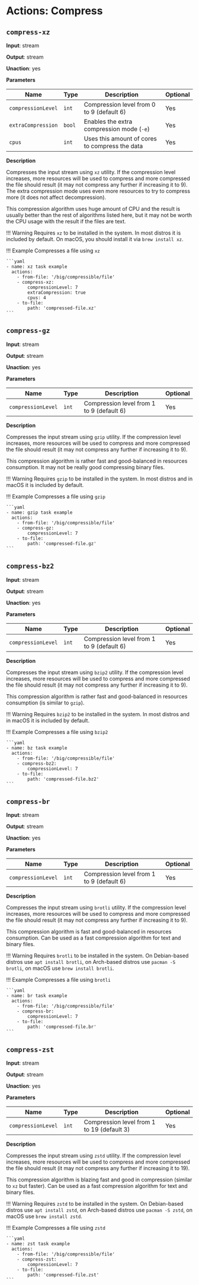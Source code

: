 # Actions: Compress

## `compress-xz`

**Input**: stream

**Output**: stream

**Unaction**: yes

**Parameters**

| Name | Type | Description | Optional |
|------|------|-------------|----------|
| `compressionLevel` | `ìnt` | Compression level from 0 to 9 (default 6) | Yes |
| `extraCompression` | `bool` | Enables the extra compression mode (`-e`) | Yes |
| `cpus` | `int` | Uses this amount of cores to compress the data | Yes |

**Description**

Compresses the input stream using `xz` utility. If the compression level increases, more resources will be used to compress and more compressed the file should result (it may not compress any further if increasing it to 9). The extra compression mode uses even more resources to try to compress more (it does not affect decompression).

This compression algorithm uses huge amount of CPU and the result is usually better than the rest of algorithms listed here, but it may not be worth the CPU usage with the result if the files are text.

!!! Warning
    Requires `xz` to be installed in the system. In most distros it is included by default. On macOS, you should install it via `brew install xz`.

!!! Example
    Compresses a file using `xz`

    ```yaml
    - name: xz task example
      actions:
        - from-file: '/big/compressible/file'
        - compress-xz:
            compressionLevel: 7
            extraCompression: true
            cpus: 4
        - to-file:
            path: 'compressed-file.xz'
    ```


## `compress-gz`

**Input**: stream

**Output**: stream

**Unaction**: yes

**Parameters**

| Name | Type | Description | Optional |
|------|------|-------------|----------|
| `compressionLevel` | `ìnt` | Compression level from 1 to 9 (default 6) | Yes |

**Description**

Compresses the input stream using `gzip` utility. If the compression level increases, more resources will be used to compress and more compressed the file should result (it may not compress any further if increasing it to 9).

This compression algorithm is rather fast and good-balanced in resources consumption. It may not be really good compressing binary files.

!!! Warning
    Requires `gzip` to be installed in the system. In most distros and in macOS it is included by default.

!!! Example
    Compresses a file using `gzip`

    ```yaml
    - name: gzip task example
      actions:
        - from-file: '/big/compressible/file'
        - compress-gz:
            compressionLevel: 7
        - to-file:
            path: 'compressed-file.gz'
    ```


## `compress-bz2`

**Input**: stream

**Output**: stream

**Unaction**: yes

**Parameters**

| Name | Type | Description | Optional |
|------|------|-------------|----------|
| `compressionLevel` | `ìnt` | Compression level from 1 to 9 (default 6) | Yes |

**Description**

Compresses the input stream using `bzip2` utility. If the compression level increases, more resources will be used to compress and more compressed the file should result (it may not compress any further if increasing it to 9).

This compression algorithm is rather fast and good-balanced in resources consumption (is similar to `gzip`).

!!! Warning
    Requires `bzip2` to be installed in the system. In most distros and in macOS it is included by default.

!!! Example
    Compresses a file using `bzip2`

    ```yaml
    - name: bz task example
      actions:
        - from-file: '/big/compressible/file'
        - compress-bz2:
            compressionLevel: 7
        - to-file:
            path: 'compressed-file.bz2'
    ```


## `compress-br`

**Input**: stream

**Output**: stream

**Unaction**: yes

**Parameters**

| Name | Type | Description | Optional |
|------|------|-------------|----------|
| `compressionLevel` | `ìnt` | Compression level from 1 to 9 (default 6) | Yes |

**Description**

Compresses the input stream using `brotli` utility. If the compression level increases, more resources will be used to compress and more compressed the file should result (it may not compress any further if increasing it to 9).

This compression algorithm is fast and good-balanced in resources consumption. Can be used as a fast compression algorithm for text and binary files.

!!! Warning
    Requires `brotli` to be installed in the system. On Debian-based distros use `apt install brotli`, on Arch-based distros use `pacman -S brotli`, on macOS use `brew install brotli`.

!!! Example
    Compresses a file using `brotli`

    ```yaml
    - name: br task example
      actions:
        - from-file: '/big/compressible/file'
        - compress-br:
            compressionLevel: 7
        - to-file:
            path: 'compressed-file.br'
    ```


## `compress-zst`

**Input**: stream

**Output**: stream

**Unaction**: yes

**Parameters**

| Name | Type | Description | Optional |
|------|------|-------------|----------|
| `compressionLevel` | `ìnt` | Compression level from 1 to 19 (default 3) | Yes |

**Description**

Compresses the input stream using `zstd` utility. If the compression level increases, more resources will be used to compress and more compressed the file should result (it may not compress any further if increasing it to 19).

This compression algorithm is blazing fast and good in compression (similar to `xz` but faster). Can be used as a fast compression algorithm for text and binary files.

!!! Warning
    Requires `zstd` to be installed in the system. On Debian-based distros use `apt install zstd`, on Arch-based distros use `pacman -S zstd`, on macOS use `brew install zstd`.

!!! Example
    Compresses a file using `zstd`

    ```yaml
    - name: zst task example
      actions:
        - from-file: '/big/compressible/file'
        - compress-zst:
            compressionLevel: 7
        - to-file:
            path: 'compressed-file.zst'
    ```
